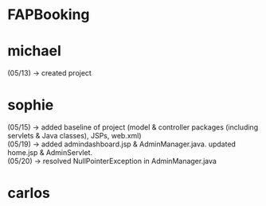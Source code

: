 # FAPBooking

# michael
(05/13) -> created project


# sophie
(05/15) -> added baseline of project (model & controller packages (including servlets & Java classes), JSPs, web.xml)<br/>
(05/19) -> added admindashboard.jsp & AdminManager.java. updated home.jsp & AdminServlet.<br/>
(05/20) -> resolved NullPointerException in AdminManager.java

# carlos
